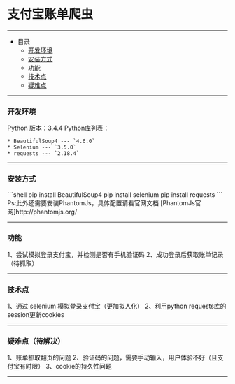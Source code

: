 # 支付宝账单爬虫
---
* 目录
    * [开发环境](#DevelopEnv)
    * [安装方式](#HowToInstall)
    * [功能](#Function)
    * [技术点](#TechPoints)
    * [疑难点](#QuestionAndIssue)

---
<h3 id="DevelopEnv">开发环境</h3>
Python 版本：3.4.4
Python库列表：

    * BeautifulSoup4 --- `4.6.0`
    * Selenium --- `3.5.0`
    * requests --- `2.18.4`

---

<h3 id="HowToInstall">安装方式</h3>
```shell
    pip install BeautifulSoup4
    pip install selenium
    pip install requests
```
Ps:此外还需要安装PhantomJs，具体配置请看官网文档
[PhantomJs官网]http://phantomjs.org/

---
<h3 id="Function">功能</h3>
1、尝试模拟登录支付宝，并检测是否有手机验证码
2、成功登录后获取账单记录（待抓取）

---
<h3 id="TechPoints">技术点</h3>
1、通过 selenium 模拟登录支付宝（更加拟人化）
2、利用python requests库的session更新cookies

---
<h3 id="QuestionAndIssue">疑难点（待解决）</h3>
1、账单抓取翻页的问题
2、验证码的问题，需要手动输入，用户体验不好（且支付宝有时限）
3、cookie的持久性问题

---



